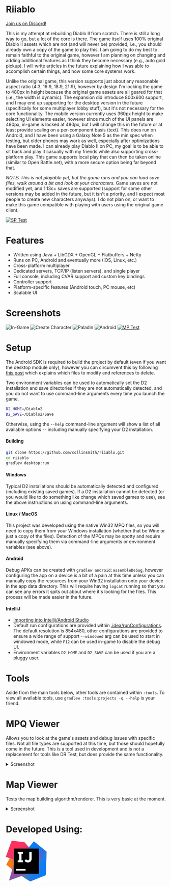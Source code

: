 # Riiablo

[Join us on Discord!](https://discord.gg/qRbWYNM)

This is my attempt at rebuilding Diablo II from scratch. There is still a long
way to go, but a lot of the core is there. The game itself uses 100% original
Diablo II assets which are not (and will never be) provided, i.e., you should
already own a copy of the game to play this. I am going to do my best to remain
faithful to the original game, however I am planning on changing and adding
additional features as I think they become necessary (e.g., auto gold pickup).
I will write articles in the future explaining how I was able to accomplish
certain things, and how some core systems work.

Unlike the original game, this version supports just about any reasonable
aspect ratio (4:3, 16:9, 18:9, 21:9), however by design I'm locking the game to
480px in height because the original game assets are all geared for that (i.e.,
the width is dynamic). The expansion did introduce 800x600 support, and I may
end up supporting for the desktop version in the future (specifically for some
multiplayer lobby stuff), but it's not necessary for the core functionality. The
mobile version currently uses 360px height to make selecting UI elements easier,
however since much of the UI panels are 480px, in-game is locked at 480px, but I
will change this in the future or at least provide scaling on a per-component
basis (text). This does run on Android, and I have been using a Galaxy Note 5 as
the min spec when testing, but older phones may work as well, especially after
optimizations have been made. I can already play Diablo II on PC, my goal is to
be able to sit back and play it casually with my friends while also supporting
cross-platform play. This game supports local play that can then be taken online
(similar to Open Battle.net), with a more secure option being far beyond that.

*NOTE: This is not playable yet, but the game runs and you can load save files,
walk around a bit and look at your characters.* Game saves are not modified
yet, and 1.13c+ saves are supported (support for some other versions may be
added in the future, but it isn't a priority, and I expect most people to
create new characters anyways). I do not plan on, or want to make this game
compatible with playing with users using the original game client.

[![SP Test](https://media.giphy.com/media/8PoUfw52rtlACeWMbB/giphy.gif)](https://www.youtube.com/watch?v=oKYNsIPr0tY)

# Features
- Written using Java + LibGDX + OpenGL + Flatbuffers + Netty
- Runs on PC, Android and eventually more (IOS, Linux, etc.)
- Cross-platform multiplayer
- Dedicated servers, TCP/IP (listen servers), and single player
- Full console, including CVAR support and custom key bindings
- Controller support
- Platform-specific features (Android touch, PC mouse, etc)
- Scalable UI

# Screenshots
![In-Game](https://raw.githubusercontent.com/collinsmith/diablo/master/screenshots/Clipboard-1.png)
![Create Character](https://raw.githubusercontent.com/collinsmith/diablo/master/screenshots/Clipboard-2.png)
![Paladin](https://raw.githubusercontent.com/collinsmith/diablo/master/screenshots/Clipboard-5.png)
![Android](https://raw.githubusercontent.com/collinsmith/diablo/master/screenshots/Android-1.png)
[![MP Test](https://media.giphy.com/media/U7aXAwLcaQM0lxvPVY/giphy.gif)](https://www.youtube.com/watch?v=B2XhiS_JbIA)

# Setup
The Android SDK is required to build the project by default (even if you want
the desktop module only), however you can circumvent this by following
[this post](https://github.com/collinsmith/riiablo/issues/6#issuecomment-465661949)
which explains which files to modify and references to delete.

Two environment variables can be used to automatically set the D2 installation
and save directories if they are not automatically detected, and you do not want
to use command-line arguments every time you launch the game.
```bash
D2_HOME=/Diablo2
D2_SAVE=/Diablo2/Save
```

Otherwise, using the `--help` command-line argument will show a list of all
available options -- including manually specifying your D2 installation.

#### Building
```bash
git clone https://github.com/collinsmith/riiablo.git
cd riiablo
gradlew desktop:run
```

#### Windows
Typical D2 installations should be automatically detected and configured
(including existing saved games). If a D2 installation cannot be detected (or
you would like to do something like change which saved games to use), see
the above instructions on using command-line arguments.

#### Linux / MacOS
This project was developed using the native Win32 MPQ files, so you will need
to copy them from your Windows installation (whether that be Wine or just a
copy of the files). Detection of the MPQs may be spotty and require manually
specifying them via command-line arguments or environment variables (see above).

#### Android
Debug APKs can be created with `gradlew android:assembleDebug`, however
configuring the app on a device is a bit of a pain at this time unless you can
manually copy the resources from your Win32 installation onto your device in the
app data directory. This will require having `logcat` running so that you can
see any errors it spits out about where it's looking for the files. This process
will be made easier in the future.

#### IntelliJ
- [Importing into Intellij/Android Studio](https://libgdx.badlogicgames.com/documentation/gettingstarted/Importing%20into%20IDE.html#intellij)
- Default run configurations are provided within [.idea/runConfigurations](https://github.com/collinsmith/riiablo/tree/master/.idea/runConfigurations).
The default resolution is 854x480, other configurations are provided to ensure
a wide range of support `--windowed` arg can be used to start in windowed mode,
while `F12` can be used in-game to disable the debug UI.
- Environment variables `D2_HOME` and `D2_SAVE` can be used if you are a pluggy
user.

# Tools
Aside from the main tools below, other tools are contained within `:tools`. To
view all available tools, use `gradlew :tools:projects -q`. `--help` is your
friend.

# MPQ Viewer
Allows you to look at the game's assets and debug issues with specific files.
Not all file types are supported at this time, but those should hopefully come
in the future. This is a tool used in development and is not a replacement for
tools like DR Test, but does provide the same functionality.
<details>
	<summary>Screenshot</summary>
	<img src="https://raw.githubusercontent.com/collinsmith/diablo/master/screenshots/Clipboard-3.png" alt="MPQ Viewer">
</details>

# Map Viewer
Tests the map building algorithm/renderer. This is very basic at the moment.
<details>
	<summary>Screenshot</summary>
	<img src="https://raw.githubusercontent.com/collinsmith/diablo/master/screenshots/Clipboard-4.png" alt="Map Builder">
</details>

# Developed Using:
[![IntelliJ IDEA Logo](/resources/icon-intellij-idea-128x128.png)](https://www.jetbrains.com/?from=riiablo)
